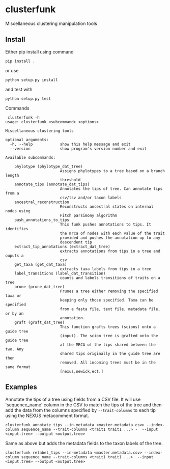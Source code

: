 # clusterfunk
Miscellaneous clustering manipulation tools

## Install
Either pip install using command
```
pip install .
```
or use
```
python setup.py install
```
and test with
```
python setup.py test
```

Commands
```
 clusterfunk -h
usage: clusterfunk <subcommand> <options>

Miscellaneous clustering tools

optional arguments:
  -h, --help            show this help message and exit
  --version             show program's version number and exit

Available subcommands:
  
    phylotype (phylotype_dat_tree)
                        Assigns phylotypes to a tree based on a branch length
                        threshold
    annotate_tips (annotate_dat_tips)
                        Annotates the tips of tree. Can annotate tips from a
                        csv/tsv and/or taxon labels
    ancestral_reconstruction
                        Reconstructs ancestral states on internal nodes using
                        Fitch parsimony algorithm
    push_annotations_to_tips
                        This funk pushes annotations to tips. It identifies
                        the mrca of nodes with each value of the trait
                        provided and pushes the annotation up to any
                        descendent tip
    extract_tip_annotations (extract_dat_tree)
                        extracts annotations from tips in a tree and ouputs a
                        csv
    get_taxa (get_dat_taxa)
                        extracts taxa labels from tips in a tree
    label_transitions (label_dat_transition)
                        counts and labels transitions of traits on a tree
    prune (prune_dat_tree)
                        Prunes a tree either removing the specified taxa or
                        keeping only those specified. Taxa can be specified
                        from a fasta file, text file, metadata file, or by an
                        annotation.
    graft (graft_dat_tree)
                        This function grafts trees (scions) onto a guide tree
                        (input). The scion tree is grafted onto the guide tree
                        at the MRCA of the tips shared between the two. Any
                        shared tips originally in the guide tree are then
                        removed. All incoming trees must be in the same format
                        [nexus,newick,ect.]
```

## Examples

Annotate the tips of a tree using fields from a CSV file. It will use 'sequence_name' column in the CSV to match the tips of the tree and then add the data from the columns specified by `--trait-columns` to each tip using the NEXUS metacomment format.
```
clusterfunk annotate_tips --in-metadata <master.metadata.csv> --index-column sequence_name --trait-columns <trait1 trait1 ...> -  --input <input.tree> --output <output.tree>
```

Same as above but adds the metadata fields to the taxon labels of the tree.
```
clusterfunk relabel_tips --in-metadata <master.metadata.csv> --index-column sequence_name --trait-columns <trait1 trait1 ...>  --input <input.tree> --output <output.tree>
```
